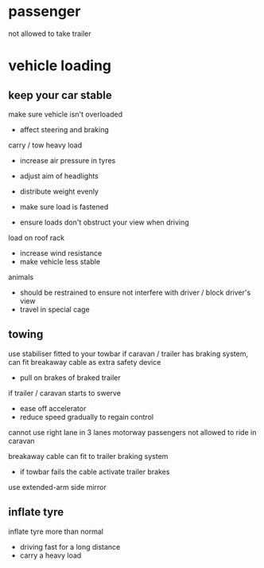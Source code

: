 # passenger
not allowed to take trailer




# vehicle loading
## keep your car stable
make sure vehicle isn't overloaded
- affect steering and braking

carry / tow heavy load
- increase air pressure in tyres
- adjust aim of headlights

- distribute weight evenly
- make sure load is fastened
- ensure loads don't obstruct your view when driving

load on roof rack
- increase wind resistance
- make vehicle less stable

animals
- should be restrained to ensure not interfere with driver / block driver's view
- travel in special cage

## towing
use stabiliser fitted to your towbar
if caravan / trailer has braking system, can fit breakaway cable as extra safety device
- pull on brakes of braked trailer

if trailer / caravan starts to swerve
- ease off accelerator
- reduce speed gradually to regain control

cannot use right lane in 3 lanes motorway
passengers not allowed to ride in caravan

breakaway cable can fit to trailer braking system
- if towbar fails the cable activate trailer brakes

use extended-arm side mirror

## inflate tyre
inflate tyre more than normal
- driving fast for a long distance
- carry a heavy load


















